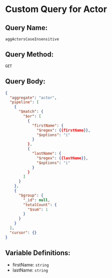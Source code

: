# Custom Query for Actor

## Query Name:

`aggActorsCaseInsensitive`

## Query Method:

`GET`

## Query Body:

```json
{
  "aggregate": "actor",
  "pipeline": [
    {
      "$match": {
        "$or": [
          {
            "firstName": {
              "$regex": {{firstName}},
              "$options": "i"
            }
          },
          {
            "lastName": {
              "$regex": {{lastName}},
              "$options": "i"
            }
          }
        ]
      }
    },
    {
      "$group": {
        "_id": null,
        "totalCount": {
          "$sum": 1
        }
      }
    }
  ],
  "cursor": {}
}
```

## Variable Definitions:

- firstName: `string`
- lastName: `string`

